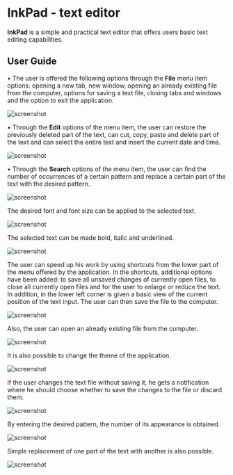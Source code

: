 # InkPad - text editor

**InkPad** is a simple and practical text editor that offers users basic text editing capabilities.

## User Guide

• The user is offered the following options through the **File** menu item options: opening a new tab, new window, opening an already existing file from the computer, options for saving a text file, closing tabs and windows and the option to exit the application.

 ![screenshot](Screenshots/picture1.png)


• Through the **Edit** options of the menu item, the user can restore the previously deleted part of the text, can cut, copy, paste and delete part of the text and can select the entire text and insert the current date and time.

 ![screenshot](Screenshots/picture2.png)
 

• Through the **Search** options of the menu item, the user can find the number of occurrences of a certain pattern and replace a certain part of the text with the desired pattern.

 ![screenshot](Screenshots/picture3.png)



The desired font and font size can be applied to the selected text.

![screenshot](Screenshots/picture4.png)



The selected text can be made bold, italic and underlined.

![screenshot](Screenshots/picture5.png)



The user can speed up his work by using shortcuts from the lower part of the menu offered by the application. In the shortcuts, additional options have been added: to save all unsaved changes of currently open files, to close all currently open files and for the user to enlarge or reduce the text. In addition, in the lower left corner is given a basic view of the current position of the text input. The user can then save the file to the computer.

![screenshot](Screenshots/picture6.png)



Also, the user can open an already existing file from the computer.

![screenshot](Screenshots/picture7.png)



It is also possible to change the theme of the application.

![screenshot](Screenshots/picture8.png)



If the user changes the text file without saving it, he gets a notification where he should choose whether to save the changes to the file or discard them.

![screenshot](Screenshots/picture9.png)



By entering the desired pattern, the number of its appearance is obtained.

![screenshot](Screenshots/picture10.png)



Simple replacement of one part of the text with another is also possible.

![screenshot](Screenshots/picture11.png)